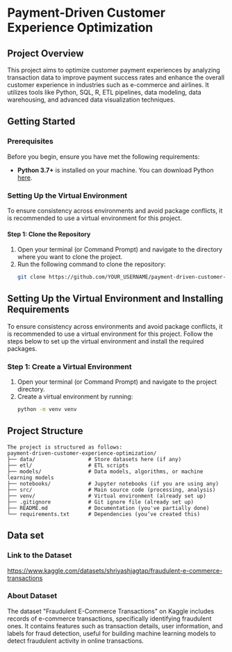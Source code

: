 # Payment-Driven Customer Experience Optimization

## Project Overview
This project aims to optimize customer payment experiences by analyzing transaction data to improve payment success rates and enhance the overall customer experience in industries such as e-commerce and airlines. It utilizes tools like Python, SQL, R, ETL pipelines, data modeling, data warehousing, and advanced data visualization techniques.

## Getting Started

### Prerequisites

Before you begin, ensure you have met the following requirements:
- **Python 3.7+** is installed on your machine. You can download Python [here](https://www.python.org/downloads/).

### Setting Up the Virtual Environment

To ensure consistency across environments and avoid package conflicts, it is recommended to use a virtual environment for this project.

#### Step 1: Clone the Repository

1. Open your terminal (or Command Prompt) and navigate to the directory where you want to clone the project.
2. Run the following command to clone the repository:
   ```bash
   git clone https://github.com/YOUR_USERNAME/payment-driven-customer-experience-optimization.git
   ```

## Setting Up the Virtual Environment and Installing Requirements

To ensure consistency across environments and avoid package conflicts, it is recommended to use a virtual environment for this project. Follow the steps below to set up the virtual environment and install the required packages.

### Step 1: Create a Virtual Environment

1. Open your terminal (or Command Prompt) and navigate to the project directory.
2. Create a virtual environment by running:
   ```bash
   python -m venv venv

## Project Structure
```
The project is structured as follows:
payment-driven-customer-experience-optimization/
├── data/                 # Store datasets here (if any)
├── etl/                  # ETL scripts
├── models/               # Data models, algorithms, or machine learning models
├── notebooks/            # Jupyter notebooks (if you are using any)
├── src/                  # Main source code (processing, analysis)
├── venv/                 # Virtual environment (already set up)
├── .gitignore            # Git ignore file (already set up)
├── README.md             # Documentation (you've partially done)
└── requirements.txt      # Dependencies (you’ve created this)
```
## Data set

### Link to the Dataset
https://www.kaggle.com/datasets/shriyashjagtap/fraudulent-e-commerce-transactions

### About Dataset
The dataset "Fraudulent E-Commerce Transactions" on Kaggle includes records of e-commerce transactions, specifically identifying fraudulent ones. It contains features such as transaction details, user information, and labels for fraud detection, useful for building machine learning models to detect fraudulent activity in online transactions.
